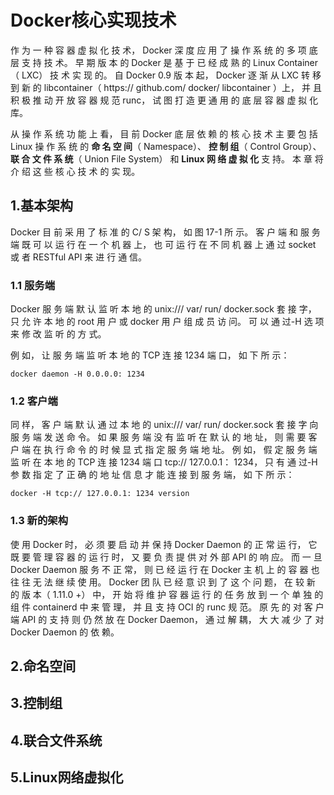 # Docker核心实现技术

作 为 一 种 容 器 虚 拟 化 技 术， Docker 深 度 应 用 了 操 作 系 统 的 多 项 底 层 支 持 技 术。 早 期 版 本 的 Docker 是 基 于 已 经 成 熟 的 Linux Container（ LXC） 技 术 实 现 的。 自 Docker 0.9 版 本 起， Docker 逐 渐 从 LXC 转 移 到 新 的 libcontainer（ https:// github.com/ docker/ libcontainer ）上， 并 且 积 极 推 动 开 放 容 器 规 范 runc， 试 图 打 造 更 通 用 的 底 层 容 器 虚 拟 化 库。 

从 操 作 系 统 功 能 上 看， 目 前 Docker 底 层 依 赖 的 核 心 技 术 主 要 包 括 Linux 操 作 系 统 的 **命 名 空 间**（ Namespace）、 **控 制 组**（ Control Group）、 **联 合 文 件 系 统**（ Union File System） 和 **Linux 网 络 虚 拟 化** 支 持。 本 章 将 介 绍 这 些 核 心 技 术 的 实 现。



## 1.基本架构

Docker 目 前 采 用 了 标 准 的 C/ S 架 构， 如 图 17-1 所 示。 客 户 端 和 服 务 端 既 可 以 运 行 在 一 个 机 器 上， 也 可 运 行 在 不 同 机 器 上 通 过 socket 或 者 RESTful API 来 进 行 通 信。

### 1.1 服务端

Docker 服 务 端 默 认 监 听 本 地 的 unix:/// var/ run/ docker.sock 套 接 字， 只 允 许 本 地 的 root 用 户 或 docker 用 户 组 成 员 访 问。 可 以 通 过-H 选 项 来 修 改 监 听 的 方 式。

例 如， 让 服 务 端 监 听 本 地 的 TCP 连 接 1234 端 口， 如 下 所 示：

```
docker daemon -H 0.0.0.0: 1234
```

### 1.2 客户端

同 样， 客 户 端 默 认 通 过 本 地 的 unix:/// var/ run/ docker.sock 套 接 字 向 服 务 端 发 送 命 令。 如 果 服 务 端 没 有 监 听 在 默 认 的 地 址， 则 需 要 客 户 端 在 执 行 命 令 的 时 候 显 式 指 定 服 务 端 地 址。 例 如， 假 定 服 务 端 监 听 在 本 地 的 TCP 连 接 1234 端 口 tcp:// 127.0.0.1： 1234， 只 有 通 过-H 参 数 指 定 了 正 确 的 地 址 信 息 才 能 连 接 到 服 务 端， 如 下 所 示：

```
docker -H tcp:// 127.0.0.1: 1234 version
```



### 1.3 新的架构

使 用 Docker 时， 必 须 要 启 动 并 保 持 Docker Daemon 的 正 常 运 行， 它 既 要 管 理 容 器 的 运 行 时， 又 要 负 责 提 供 对 外 部 API 的 响 应。 而 一 旦 Docker Daemon 服 务 不 正 常， 则 已 经 运 行 在 Docker 主 机 上 的 容 器 也 往 往 无 法 继 续 使 用。 Docker 团 队 已 经 意 识 到 了 这 个 问 题， 在 较 新 的 版 本（ 1.11.0 +） 中， 开 始 将 维 护 容 器 运 行 的 任 务 放 到 一 个 单 独 的 组 件 containerd 中 来 管 理， 并 且 支 持 OCI 的 runc 规 范。 原 先 的 对 客 户 端 API 的 支 持 则 仍 然 放 在 Docker Daemon， 通 过 解 耦， 大 大 减 少 了 对 Docker Daemon 的 依 赖。



## 2.命名空间



## 3.控制组



## 4.联合文件系统



## 5.Linux网络虚拟化

